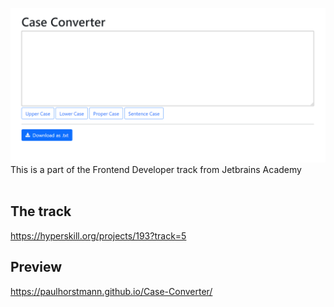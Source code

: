  ![Screenshot can not render](https://github.com/paulhorstmann/Case-Converter/raw/master/screenshot.png)
 This is a part of the Frontend Developer track from Jetbrains Academy <br>
 <br>
## The track
 https://hyperskill.org/projects/193?track=5
 <br>
## Preview
 https://paulhorstmann.github.io/Case-Converter/
